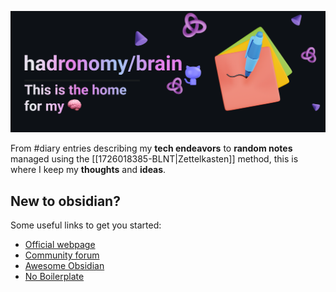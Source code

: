 ![readme-banner.png](<content/09 Files/images/readme-banner.png>)

From #diary entries describing my **tech endeavors**
to **random notes** managed using the [[1726018385-BLNT|Zettelkasten]] method,
this is where I keep my **thoughts** and **ideas**.

## New to obsidian?

Some useful links to get you started:

- [Official webpage](https://obsidian.md/)
- [Community forum](https://forum.obsidian.md/)
- [Awesome Obsidian](https://github.com/kmaasrud/awesome-obsidian)
- [No Boilerplate](https://youtu.be/DbsAQSIKQXk?si=qG8m8sMWFYtKZJF3)
